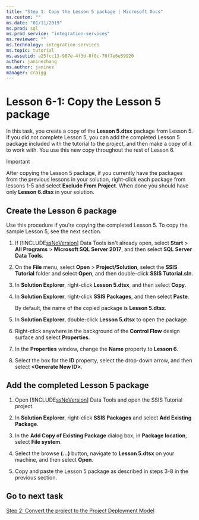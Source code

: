 ```yaml
---
title: "Step 1: Copy the Lesson 5 package | Microsoft Docs"
ms.custom: ""
ms.date: "01/11/2019"
ms.prod: sql
ms.prod_service: "integration-services"
ms.reviewer: ""
ms.technology: integration-services
ms.topic: tutorial
ms.assetid: a25fcc13-987e-4f3d-8f0c-76f7e6e59920
author: janinezhang
ms.author: janinez
manager: craigg
---
```

# Lesson 6-1: Copy the Lesson 5 package

In this task, you create a copy of the **Lesson 5.dtsx** package from Lesson 5. If you did not complete Lesson 5, you can add the completed Lesson 5 package included with the tutorial to the project, and then make a copy of it to work with. You use this new copy throughout the rest of Lesson 6. 

> [!IMPORTANT]
> After copying the Lesson 5 package, if you currently have the packages from the previous lessons in your solution, right-click each package from lessons 1-5 and select **Exclude From Project**. When done you should have only **Lesson 6.dtsx** in your solution.   
  
## Create the Lesson 6 package  
  
Use this procedure if you're copying the completed Lesson 5.  To copy the sample Lesson 5, see the next section.

1.  If [!INCLUDE[ssNoVersion](../includes/ssnoversion-md.md)] Data Tools isn't already open, select **Start** > **All Programs** > **Microsoft SQL Server 2017**, and then select **SQL Server Data Tools**.

2.  On the **File** menu, select **Open** > **Project/Solution**, select the **SSIS Tutorial** folder and select **Open**, and then double-click **SSIS Tutorial.sln**.

3.  In **Solution Explorer**, right-click **Lesson 5.dtsx**, and then select **Copy**.

4.  In **Solution Explorer**, right-click **SSIS Packages**, and then select **Paste**.

    By default, the name of the copied package is **Lesson 5.dtsx**.

5.  In **Solution Explorer**, double-click **Lesson 5.dtsx** to open the package

6.  Right-click anywhere in the background of the **Control Flow** design surface and select **Properties**.

7.  In the **Properties** window, change the **Name** property to **Lesson 6**.

8.  Select the box for the **ID** property, select the drop-down arrow, and then select **\<Generate New ID>**.

## Add the completed Lesson 5 package

1.  Open [!INCLUDE[ssNoVersion](../includes/ssnoversion-md.md)] Data Tools and open the SSIS Tutorial project.

2.  In **Solution Explorer**, right-click **SSIS Packages** and select **Add Existing Package**.

3.  In the **Add Copy of Existing Package** dialog box, in **Package location**, select **File system**.

4.  Select the browse **(...)** button, navigate to **Lesson 5.dtsx** on your machine, and then select **Open**.

5.  Copy and paste the Lesson 5 package as described in steps 3-8 in the previous section.

## Go to next task
[Step 2: Convert the project to the Project Deployment Model](../integration-services/lesson-6-2-converting-the-project-to-the-project-deployment-model.md)  
  
